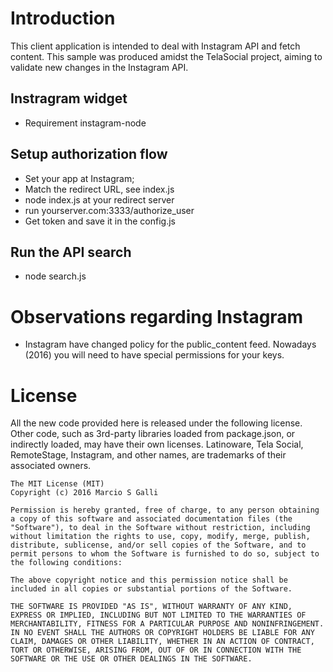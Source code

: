 # Introduction

This client application is intended to deal with Instagram API and fetch content. This sample was produced amidst the TelaSocial project, aiming to validate new changes in the Instagram API.

## Instragram widget

* Requirement instagram-node

## Setup authorization flow

* Set your app at Instagram;
* Match the redirect URL, see index.js
* node index.js at your redirect server
* run yourserver.com:3333/authorize_user
* Get token and save it in the config.js

## Run the API search

* node search.js

# Observations regarding Instagram

* Instagram have changed policy for the public_content feed. Nowadays (2016) you will need to have special permissions for your keys.

# License

All the new code provided here is released under the following license. Other code, such as 3rd-party libraries loaded from package.json, or indirectly loaded, may have their own licenses. Latinoware, Tela Social, RemoteStage, Instagram, and other names, are trademarks of their associated owners. 

```
The MIT License (MIT)
Copyright (c) 2016 Marcio S Galli

Permission is hereby granted, free of charge, to any person obtaining a copy of this software and associated documentation files (the "Software"), to deal in the Software without restriction, including without limitation the rights to use, copy, modify, merge, publish, distribute, sublicense, and/or sell copies of the Software, and to permit persons to whom the Software is furnished to do so, subject to the following conditions:

The above copyright notice and this permission notice shall be included in all copies or substantial portions of the Software.

THE SOFTWARE IS PROVIDED "AS IS", WITHOUT WARRANTY OF ANY KIND, EXPRESS OR IMPLIED, INCLUDING BUT NOT LIMITED TO THE WARRANTIES OF MERCHANTABILITY, FITNESS FOR A PARTICULAR PURPOSE AND NONINFRINGEMENT. IN NO EVENT SHALL THE AUTHORS OR COPYRIGHT HOLDERS BE LIABLE FOR ANY CLAIM, DAMAGES OR OTHER LIABILITY, WHETHER IN AN ACTION OF CONTRACT, TORT OR OTHERWISE, ARISING FROM, OUT OF OR IN CONNECTION WITH THE SOFTWARE OR THE USE OR OTHER DEALINGS IN THE SOFTWARE.
```
